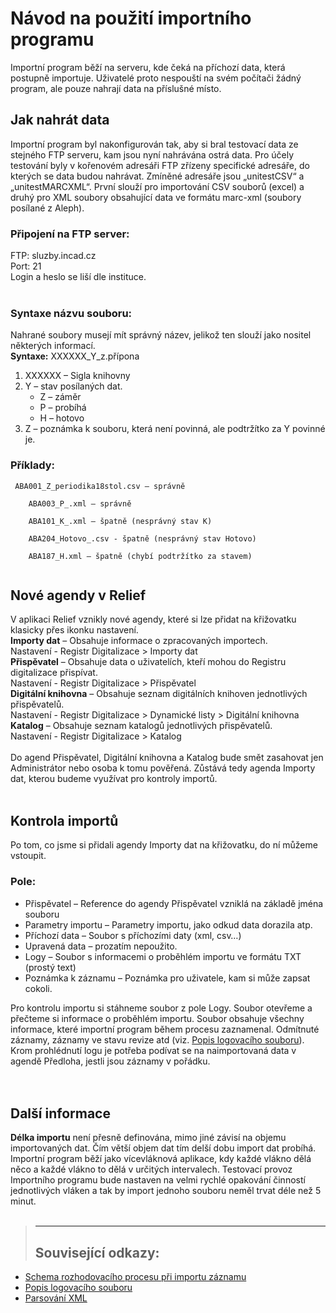 # Návod na použití importního programu #

Importní program běží na serveru, kde čeká na příchozí data, která postupně importuje. Uživatelé proto nespouští na svém počítači žádný program, ale pouze nahrají data na příslušné místo.


## Jak nahrát data ##
Importní program byl nakonfigurován tak, aby si bral testovací data ze stejného FTP serveru, kam jsou nyní nahrávána ostrá data. Pro účely testování byly v kořenovém adresáři FTP zřízeny specifické adresáře, do kterých se data budou nahrávat. Zmíněné adresáře jsou „unitestCSV“ a „unitestMARCXML“. První slouží pro importování CSV souborů (excel) a druhý pro XML soubory obsahující data ve formátu marc-xml (soubory posílané z Aleph).

### Připojení na FTP server: ###
FTP: sluzby.incad.cz <br>
Port: 21 <br>
Login a heslo se liší dle instituce.<br>
<br>
<h3>Syntaxe názvu souboru:</h3>
Nahrané soubory musejí mít správný název, jelikož ten slouží jako nositel některých informací. <br>
<b>Syntaxe:</b> XXXXXX_Y_z.přípona <br>
<ol><li>XXXXXX – Sigla knihovny <br>
</li><li>Y – stav posílaných dat.<br>
<ul><li>Z – záměr <br>
</li><li>P – probíhá <br>
</li><li>H – hotovo <br>
</li></ul></li><li>Z – poznámka k souboru, která není povinná, ale podtržítko za Y povinné je.</li></ol>


<h3>Příklady:</h3>
<pre><code>	ABA001_Z_periodika18stol.csv – správně<br>
	ABA003_P_.xml – správně<br>
	ABA101_K_.xml – špatně (nesprávný stav K)<br>
	ABA204_Hotovo_.csv - špatně (nesprávný stav Hotovo)<br>
	ABA187_H.xml – špatně (chybí podtržítko za stavem)<br>
</code></pre>

<h2>Nové agendy v Relief</h2>
V aplikaci Relief vznikly nové agendy, které si lze přidat na křižovatku klasicky přes ikonku nastavení.<br>
<b>Importy dat</b> – Obsahuje informace o zpracovaných importech.<br>
Nastavení - Registr Digitalizace > Importy dat<br>
<b>Přispěvatel</b> – Obsahuje data o uživatelích, kteří mohou do Registru digitalizace přispívat.<br>
Nastavení - Registr Digitalizace > Přispěvatel<br>
<b>Digitální knihovna</b> – Obsahuje seznam digitálních knihoven jednotlivých přispěvatelů.<br>
Nastavení - Registr Digitalizace > Dynamické listy > Digitální knihovna<br>
<b>Katalog</b> – Obsahuje seznam katalogů jednotlivých přispěvatelů.<br>
Nastavení - Registr Digitalizace > Katalog<br><br>
Do agend Přispěvatel, Digitální knihovna a Katalog bude smět zasahovat jen Administrátor nebo osoba k tomu pověřená. Zůstává tedy agenda Importy dat, kterou budeme využívat pro kontroly importů.<br>
<br>
<h2>Kontrola importů</h2>
Po tom, co jsme si přidali agendy Importy dat na křižovatku, do ní můžeme vstoupit.<br>
<h3>Pole:</h3>
<ul><li>Přispěvatel – Reference do agendy Přispěvatel vzniklá na základě jména souboru<br>
</li><li>Parametry importu – Parametry importu, jako odkud data dorazila atp.<br>
</li><li>Příchozí data – Soubor s příchozími daty (xml, csv…)<br>
</li><li>Upravená data – prozatím nepoužito.<br>
</li><li>Logy – Soubor s informacemi o proběhlém importu ve formátu TXT (prostý text)<br>
</li><li>Poznámka k záznamu – Poznámka pro uživatele, kam si může zapsat cokoli.</li></ul>

Pro kontrolu importu si stáhneme soubor z pole Logy. Soubor otevřeme a přečteme si informace o proběhlém importu. Soubor obsahuje všechny informace, které importní program během procesu zaznamenal. Odmítnuté záznamy, záznamy ve stavu revize atd (viz. <a href='PopisLogSouboru.md'>Popis logovacího souboru</a>). Krom prohlédnutí logu je potřeba podívat se na naimportovaná data v agendě Předloha, jestli jsou záznamy v pořádku.<br>
<br>
<br>
<h2>Další informace</h2>
<b>Délka importu</b> není přesně definována, mimo jiné závisí na objemu importovaných dat. Čím větší objem dat tím delší dobu import dat probíhá. Importní program běží jako vícevláknová aplikace, kdy každé vlákno dělá něco a každé vlákno to dělá v určitých intervalech. Testovací provoz Importního programu bude nastaven na velmi rychlé opakování činností jednotlivých vláken a tak by import jednoho souboru neměl trvat déle než 5 minut.<br>
<br>
<blockquote><hr />
<h2>Související odkazy:</h2></blockquote>

<ul><li><a href='ImportniProgramSchema.md'>Schema rozhodovacího procesu při importu záznamu</a>
</li><li><a href='PopisLogSouboru.md'>Popis logovacího souboru</a>
</li><li><a href='ImpotniProgramParsovaniXML.md'>Parsování XML</a>
